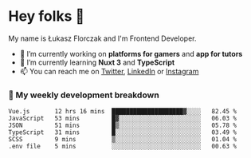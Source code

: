 # Hey folks 👋

My name is Łukasz Florczak and I'm Frontend Developer. 

- 🔭 I’m currently working on **platforms for gamers** and **app for tutors**
- 🌱 I’m currently learning **Nuxt 3** and **TypeScript**
- 📫 You can reach me on [Twitter](https://twitter.com/lukaszflorczak), [LinkedIn](https://pl.linkedin.com/in/lukasz-florczak) or [Instagram](https://instagram.com/lukaszflorczak)


### 🧮 My weekly development breakdown

<!--START_SECTION:waka-->

```text
Vue.js       12 hrs 16 mins  ████████████████████▓░░░░   82.45 %
JavaScript   53 mins         █▓░░░░░░░░░░░░░░░░░░░░░░░   06.03 %
JSON         51 mins         █▒░░░░░░░░░░░░░░░░░░░░░░░   05.78 %
TypeScript   31 mins         █░░░░░░░░░░░░░░░░░░░░░░░░   03.49 %
SCSS         9 mins          ▒░░░░░░░░░░░░░░░░░░░░░░░░   01.04 %
.env file    5 mins          ░░░░░░░░░░░░░░░░░░░░░░░░░   00.63 %
```

<!--END_SECTION:waka-->

<!--
**lukaszflorczak/lukaszflorczak** is a ✨ _special_ ✨ repository because its `README.md` (this file) appears on your GitHub profile.

Here are some ideas to get you started:

- 🔭 I’m currently working on ...
- 🌱 I’m currently learning ...
- 👯 I’m looking to collaborate on ...
- 🤔 I’m looking for help with ...
- 💬 Ask me about ...
- 📫 How to reach me: ...
- 😄 Pronouns: ...
- ⚡ Fun fact: ...
-->
